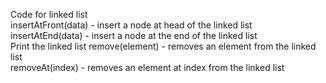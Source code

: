 Code for linked list  
insertAtFront(data) - insert a node at head of the linked list  
insertAtEnd(data) - insert a node at the end of the linked list  
Print the linked list
remove(element) - removes an element from the linked list  
removeAt(index) - removes an element at index from the linked list  
